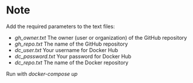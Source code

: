 # Note

Add the required parameters to the text files:
- *gh_owner.txt* The owner (user or organization) of the GitHub repository
- *gh_repo.txt* The name of the GitHub repository
- *dc_user.txt* Your username for Docker Hub
- *dc_password.txt* Your password for Docker Hub
- *dc_repo.txt* The name of the Docker repository

Run with *docker-compose up*